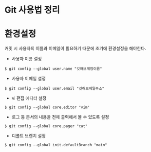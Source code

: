 # Git 사용법 정리


# 환경설정

커밋 시 사용자의 이름과 이메일이 필요하기 때문에 초기에 환경설정을 해야한다.

* 사용자 이름 설정

```
$ git config --global user.name "깃허브계정이름"
```
* 사용자 이메일 설정

```
$ git config --global user.email "깃허브메일주소"
```
  
* vi 편집 에디터 설정

```
$ git config --global core.editor "vim"
```

* 로그 등 문서의 내용을 전체 출력해서 볼 수 있도록 설정

```
$ git config --global core.pager "cat"
```

* 디폴트 브랜치 설정

```
$ git config --global init.defaultBranch "main"
```


  
